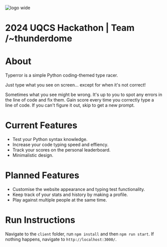 ![logo wide](https://github.com/user-attachments/assets/85414f6e-d2f6-4d0e-abd7-cdcff8563c4b)

# 2024 UQCS Hackathon | Team /~thunderdome

# About

Typerror is a simple Python coding-themed type racer.

Just type what you see on screen... except for when it's not correct!

Sometimes what you see might be wrong. It's up to you to spot any errors in the line of code and fix them. Gain score every time you correctly type a line of code. If you can't figure it out, skip to get a new prompt. 

# Current Features

* Test your Python syntax knowledge.
* Increase your code typing speed and effiency.
* Track your scores on the personal leaderboard.
* Minimalistic design.

# Planned Features

* Customise the website appearance and typing test functionality.
* Keep track of your stats and history by making a profile.
* Play against multiple people at the same time. 

# Run Instructions
Navigate to the `client` folder, run `npm install` and then `npm run start`. 
If nothing happens, navigate to `http://localhost:3000/`.

